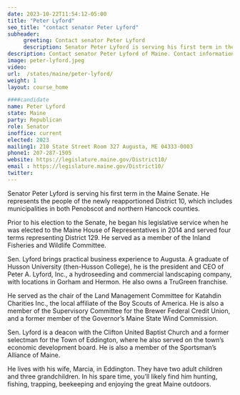 ```yaml
---
date: 2023-10-22T11:54:12-05:00
title: "Peter Lyford"
seo_title: "contact senator Peter Lyford"
subheader:
     greeting: Contact senator Peter Lyford
     description: Senator Peter Lyford is serving his first term in the Maine Senate. He represents the people of the newly reapportioned District 10, which includes municipalities in both Penobscot and northern Hancock counties.
description: Contact senator Peter Lyford of Maine. Contact information for Peter Lyford includes email address, phone number, and mailing address.
image: peter-lyford.jpeg
video:
url:  /states/maine/peter-lyford/
weight: 1
layout: course_home

####candidate
name: Peter Lyford
state: Maine
party: Republican
role: Senator
inoffice: current
elected: 2023
mailing1: 210 State Street Room 327 Augusta, ME 04333-0003
phone1: 207-287-1505
website: https://legislature.maine.gov/District10/
email : https://legislature.maine.gov/District10/
twitter:
---
```


Senator Peter Lyford is serving his first term in the Maine Senate. He represents the people of the newly reapportioned District 10, which includes municipalities in both Penobscot and northern Hancock counties.

Prior to his election to the Senate, he began his legislative service when he was elected to the Maine House of Representatives in 2014 and served four terms representing District 129. He served as a member of the Inland Fisheries and Wildlife Committee.

Sen. Lyford brings practical business experience to Augusta. A graduate of Husson University (then-Husson College), he is the president and CEO of Peter A. Lyford, Inc., a hydroseeding and commercial landscaping company, with locations in Gorham and Hermon. He also owns a TruGreen franchise.

He served as the chair of the Land Management Committee for Katahdin Charities Inc., the local affiliate of the Boy Scouts of America. He is also a member of the Supervisory Committee for the Brewer Federal Credit Union, and a former member of the Governor’s Maine State Wind Commission.

Sen. Lyford is a deacon with the Clifton United Baptist Church and a former selectman for the Town of Eddington, where he also served on the town’s economic development board. He is also a member of the Sportsman’s Alliance of Maine.

He lives with his wife, Marcia, in Eddington. They have two adult children and three grandchildren. In his spare time, you’ll likely find him hunting, fishing, trapping, beekeeping and enjoying the great Maine outdoors.
